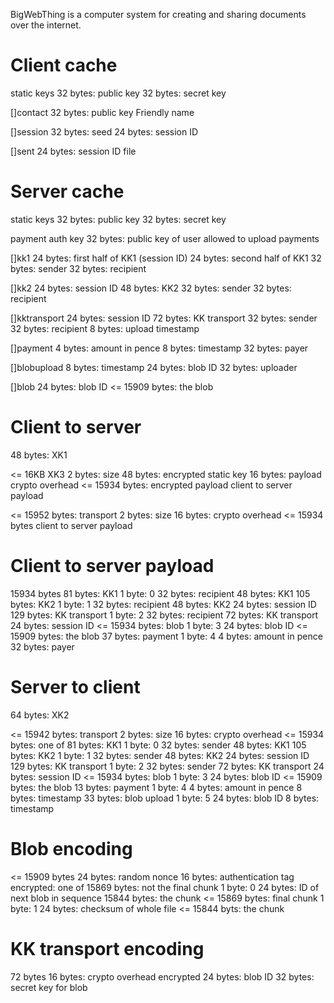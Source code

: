 BigWebThing is a computer system for creating and sharing documents over the internet.

# Client cache

static keys
    32 bytes: public key
    32 bytes: secret key

[]contact
    32 bytes: public key
    Friendly name

[]session
    32 bytes: seed
    24 bytes: session ID

[]sent
    24 bytes: session ID
    file

# Server cache

static keys
    32 bytes: public key
    32 bytes: secret key

payment auth key
    32 bytes: public key of user allowed to upload payments

[]kk1
    24 bytes: first half of KK1 (session ID)
    24 bytes: second half of KK1
    32 bytes: sender
    32 bytes: recipient

[]kk2
    24 bytes: session ID
    48 bytes: KK2
    32 bytes: sender
    32 bytes: recipient

[]kktransport
    24 bytes: session ID
    72 bytes: KK transport
    32 bytes: sender
    32 bytes: recipient
    8 bytes: upload timestamp

[]payment
    4 bytes: amount in pence
    8 bytes: timestamp
    32 bytes: payer

[]blobupload
    8 bytes: timestamp
    24 bytes: blob ID
    32 bytes: uploader

[]blob
    24 bytes: blob ID
    <= 15909 bytes: the blob

# Client to server

48 bytes: XK1 

<= 16KB XK3
    2 bytes: size
    48 bytes: encrypted static key
    16 bytes: payload crypto overhead
    <= 15934 bytes: encrypted payload
        client to server payload

<= 15952 bytes: transport
    2 bytes: size
    16 bytes: crypto overhead
    <= 15934 bytes
        client to server payload
        
# Client to server payload

15934 bytes
    81 bytes: KK1
        1 byte: 0
        32 bytes: recipient
        48 bytes: KK1
    105 bytes: KK2
        1 byte: 1
        32 bytes: recipient
        48 bytes: KK2
        24 bytes: session ID
    129 bytes: KK transport
        1 byte: 2
        32 bytes: recipient
        72 bytes: KK transport
        24 bytes: session ID
    <= 15934 bytes: blob
        1 byte: 3
        24 bytes: blob ID
        <= 15909 bytes: the blob
    37 bytes: payment
        1 byte: 4
        4 bytes: amount in pence
        32 bytes: payer

# Server to client

64 bytes: XK2

<= 15942 bytes: transport
    2 bytes: size
    16 bytes: crypto overhead
    <= 15934 bytes: one of
        81 bytes: KK1
            1 byte: 0
            32 bytes: sender
            48 bytes: KK1
        105 bytes: KK2
            1 byte: 1
            32 bytes: sender
            48 bytes: KK2
            24 bytes: session ID
        129 bytes: KK transport
            1 byte: 2
            32 bytes: sender
            72 bytes: KK transport
            24 bytes: session ID
        <= 15934 bytes: blob
            1 byte: 3
            24 bytes: blob ID
            <= 15909 bytes: the blob
        13 bytes: payment
            1 byte: 4
            4 bytes: amount in pence
            8 bytes: timestamp
        33 bytes: blob upload
            1 byte: 5
            24 bytes: blob ID
            8 bytes: timestamp

# Blob encoding

<= 15909 bytes
    24 bytes: random nonce
    16 bytes: authentication tag
    encrypted: one of
        15869 bytes: not the final chunk
            1 byte: 0
            24 bytes: ID of next blob in sequence
            15844 bytes: the chunk
        <= 15869 bytes: final chunk
            1 byte: 1
            24 bytes: checksum of whole file
            <= 15844 byts: the chunk

# KK transport encoding

72 bytes
    16 bytes: crypto overhead
    encrypted
        24 bytes: blob ID
        32 bytes: secret key for blob
